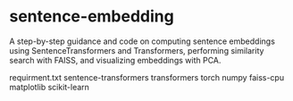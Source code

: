 # sentence-embedding
A step-by-step guidance and code on computing sentence embeddings using SentenceTransformers and Transformers, performing similarity search with FAISS, and visualizing embeddings with PCA.

requirment.txt
sentence-transformers
transformers
torch
numpy
faiss-cpu
matplotlib
scikit-learn
